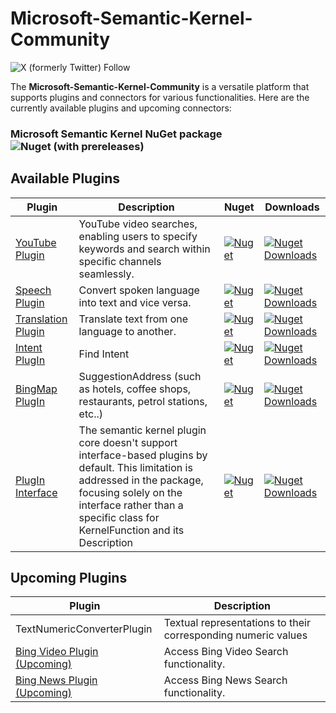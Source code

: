 # Microsoft-Semantic-Kernel-Community

![X (formerly Twitter) Follow](https://img.shields.io/twitter/follow/vinothrajendran)


The **Microsoft-Semantic-Kernel-Community** is a versatile platform that supports plugins and connectors for various functionalities. Here are the currently available plugins and upcoming connectors:

### Microsoft Semantic Kernel NuGet package ![Nuget (with prereleases)](https://img.shields.io/nuget/vpre/Microsoft.SemanticKernel)


## Available Plugins

| Plugin | Description | Nuget | Downloads |
|--------|-------------|-------|-----------|
| [YouTube Plugin](https://github.com/Azure-AI-Community/Microsoft-Semantic-Kernel-Community-dotnet/tree/main/libraries/AzureAI.Community.Microsoft.Semantic.Kernel.PlugIn.Web.YouTube) |  YouTube video searches, enabling users to specify keywords and search within specific channels seamlessly. | [![Nuget](https://img.shields.io/nuget/v/AzureAI.Community.Microsoft.Semantic.Kernel.PlugIn.Web.YouTube)](https://www.nuget.org/packages/AzureAI.Community.Microsoft.Semantic.Kernel.PlugIn.Web.YouTube/) | [![Nuget Downloads](https://img.shields.io/nuget/dt/AzureAI.Community.Microsoft.Semantic.Kernel.PlugIn.Web.YouTube)](https://www.nuget.org/packages/AzureAI.Community.Microsoft.Semantic.Kernel.PlugIn.Web.YouTube/) |
| [Speech Plugin](https://github.com/Azure-AI-Community/Microsoft-Semantic-Kernel-Community-dotnet/tree/main/libraries/AzureAI.Community.Microsoft.Semantic.Kernel.Speech) | Convert spoken language into text and vice versa. | [![Nuget](https://img.shields.io/nuget/v/AzureAI.Community.Microsoft.Semantic.Kernel.Speech)](https://www.nuget.org/packages/AzureAI.Community.Microsoft.Semantic.Kernel.Speech/) | [![Nuget Downloads](https://img.shields.io/nuget/dt/AzureAI.Community.Microsoft.Semantic.Kernel.Speech)](https://www.nuget.org/packages/AzureAI.Community.Microsoft.Semantic.Kernel.Speech/) |
| [Translation Plugin](https://github.com/Azure-AI-Community/Microsoft-Semantic-Kernel-Community-dotnet/tree/main/libraries/AzureAI.Community.Microsoft.Semantic.Kernel.Translation) | Translate text from one language to another. | [![Nuget](https://img.shields.io/nuget/v/AzureAI.Community.Microsoft.Semantic.Kernel.Translation)](https://www.nuget.org/packages/AzureAI.Community.Microsoft.Semantic.Kernel.Translation/) | [![Nuget Downloads](https://img.shields.io/nuget/dt/AzureAI.Community.Microsoft.Semantic.Kernel.Translation)](https://www.nuget.org/packages/AzureAI.Community.Microsoft.Semantic.Kernel.Translation/) |
| [Intent PlugIn](https://github.com/Azure-AI-Community/Microsoft-Semantic-Kernel-Community-dotnet/tree/main/libraries/AzureAI.Community.Microsoft.Semantic.Kernel.PlugIn.Intent) | Find Intent | [![Nuget](https://img.shields.io/nuget/v/AzureAI.Community.Microsoft.Semantic.Kernel.PlugIn.Intent)](https://www.nuget.org/packages/AzureAI.Community.Microsoft.Semantic.Kernel.PlugIn.Intent) | [![Nuget Downloads](https://img.shields.io/nuget/dt/AzureAI.Community.Microsoft.Semantic.Kernel.PlugIn.Intent)](https://www.nuget.org/packages/AzureAI.Community.Microsoft.Semantic.Kernel.PlugIn.Intent) |
| [BingMap  PlugIn](https://github.com/Azure-AI-Community/Microsoft-Semantic-Kernel-Community-dotnet/tree/main/libraries/AzureAI.Community.Microsoft.Semantic.Kernel.PlugIn.BingMap) | SuggestionAddress (such as hotels, coffee shops, restaurants, petrol stations, etc..) | [![Nuget](https://img.shields.io/nuget/v/AzureAI.Community.Microsoft.Semantic.Kernel.PlugIn.Web.BingMap)](https://www.nuget.org/packages/AzureAI.Community.Microsoft.Semantic.Kernel.PlugIn.Web.BingMap) | [![Nuget Downloads](https://img.shields.io/nuget/dt/AzureAI.Community.Microsoft.Semantic.Kernel.PlugIn.Web.BingMap)](https://www.nuget.org/packages/AzureAI.Community.Microsoft.Semantic.Kernel.PlugIn.Web.BingMap) |
| [PlugIn Interface](https://github.com/Azure-AI-Community/Microsoft-Semantic-Kernel-Community-dotnet/tree/main/libraries/AzureAI.Community.Microsoft.Semantic.Kernel.PlugIn.Interface) | The semantic kernel plugin core doesn't support interface-based plugins by default. This limitation is addressed in the package, focusing solely on the interface rather than a specific class for KernelFunction and its Description | [![Nuget](https://img.shields.io/nuget/v/AzureAI.Community.Microsoft.Semantic.Kernel.PlugIn.Interface)](https://www.nuget.org/packages/AzureAI.Community.Microsoft.Semantic.Kernel.PlugIn.Interface) | [![Nuget Downloads](https://img.shields.io/nuget/dt/AzureAI.Community.Microsoft.Semantic.Kernel.PlugIn.Interface)](https://www.nuget.org/packages/AzureAI.Community.Microsoft.Semantic.Kernel.PlugIn.Interface) |

## Upcoming Plugins

| Plugin | Description |
|--------|-------------|
| TextNumericConverterPlugin |  Textual representations to their corresponding numeric values |
| [Bing Video Plugin (Upcoming)](#bing-video-plugin-upcoming) | Access Bing Video Search functionality. |
| [Bing News Plugin (Upcoming)](#bing-news-plugin-upcoming) | Access Bing News Search functionality. |
